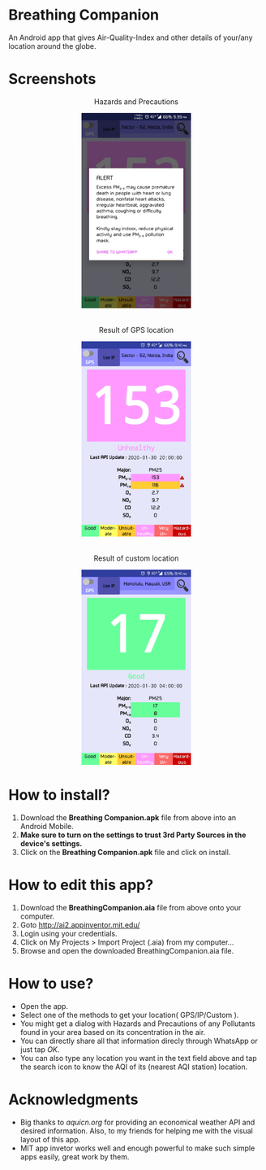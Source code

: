 # Breathing Companion
An Android app that gives Air-Quality-Index and other details of your/any location around the globe.

# Screenshots
<p align="center">
Hazards and Precautions
</p>

<p align="center">
 <img src="https://github.com/OjusWiZard/Breathing-Companion/blob/master/Screenshots/4.jpg" width="216" height="384" title="Hazards and Precautions of PM2.5">
</p>

<p align="center">
 <br>
Result of GPS location
</p>

<p align="center">
<img src="https://github.com/OjusWiZard/Breathing-Companion/blob/master/Screenshots/5.jpg" width="216" height="384" title="AQI of Device's coordinates">
</p>

<p align="center">
 <br>
Result of custom location
</p>

<p align="center">
<img src="https://github.com/OjusWiZard/Breathing-Companion/blob/master/Screenshots/7.jpg" width="216" height="384" title="AQI of Honolulu">
</p>

# How to install?
1. Download the **Breathing Companion.apk** file from above into an Android Mobile.
2. **Make sure to turn on the settings to trust 3rd Party Sources in the device's settings.**
3. Click on the **Breathing Companion.apk** file and click on install.

# How to edit this app?
1. Download the **BreathingCompanion.aia** file from above onto your computer.
2. Goto http://ai2.appinventor.mit.edu/
3. Login using your credentials.
4. Click on My Projects > Import Project (.aia) from my computer...
5. Browse and open the downloaded BreathingCompanion.aia file.
  
# How to use?
* Open the app.
* Select one of the methods to get your location( GPS/IP/Custom ).
* You might get a dialog with Hazards and Precautions of any Pollutants found in your area based on its concentration in the air.
* You can directly share all that information direcly through WhatsApp or just tap *OK*.
* You can also type any location you want in the text field above and tap the search icon to know the AQI of its (nearest AQI station) location.

# Acknowledgments
* Big thanks to *aquicn.org* for providing an economical weather API and desired information. Also, to my friends for helping me with the visual layout of this app.
* MIT app invetor works well and enough powerful to make such simple apps easily, great work by them.

